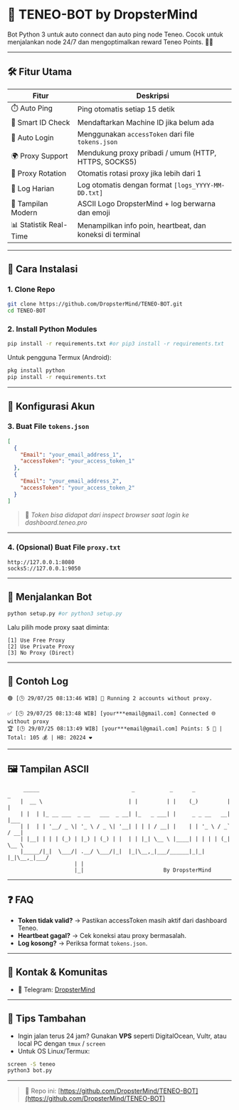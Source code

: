 # 🧠 TENEO-BOT by DropsterMind

Bot Python 3 untuk auto connect dan auto ping node Teneo. Cocok untuk menjalankan node 24/7 dan mengoptimalkan reward Teneo Points. 🔁🌐

---

## 🛠️ Fitur Utama

| Fitur               | Deskripsi                                                                 |
|---------------------|---------------------------------------------------------------------------|
| ⏱️ Auto Ping         | Ping otomatis setiap 15 detik                                             |
| 🧠 Smart ID Check    | Mendaftarkan Machine ID jika belum ada                                    |
| 🔐 Auto Login        | Menggunakan `accessToken` dari file `tokens.json`                         |
| 🌍 Proxy Support     | Mendukung proxy pribadi / umum (HTTP, HTTPS, SOCKS5)                      |
| 🔄 Proxy Rotation    | Otomatis rotasi proxy jika lebih dari 1                                   |
| 🧾 Log Harian        | Log otomatis dengan format `[logs_YYYY-MM-DD.txt]`                        |
| 🎨 Tampilan Modern   | ASCII Logo DropsterMind + log berwarna dan emoji                         |
| 📊 Statistik Real-Time | Menampilkan info poin, heartbeat, dan koneksi di terminal                |

---

## 🔧 Cara Instalasi

### 1. Clone Repo

```bash
git clone https://github.com/DropsterMind/TENEO-BOT.git
cd TENEO-BOT
```

### 2. Install Python Modules

```bash
pip install -r requirements.txt #or pip3 install -r requirements.txt
```

Untuk pengguna Termux (Android):

```bash
pkg install python
pip install -r requirements.txt
```

---

## 🔐 Konfigurasi Akun

### 3. Buat File `tokens.json`

```json
[
  {
    "Email": "your_email_address_1",
    "accessToken": "your_access_token_1"
  },
  {
    "Email": "your_email_address_2",
    "accessToken": "your_access_token_2"
  }
]
```

> 📝 *Token bisa didapat dari inspect browser saat login ke dashboard.teneo.pro*

---

### 4. (Opsional) Buat File `proxy.txt`

```
http://127.0.0.1:8080
socks5://127.0.0.1:9050
```

---

## 🚀 Menjalankan Bot

```bash
python setup.py #or python3 setup.py
```

Lalu pilih mode proxy saat diminta:

```
[1] Use Free Proxy
[2] Use Private Proxy
[3] No Proxy (Direct)
```

---

## 🧾 Contoh Log

```log
🟢 [🕒 29/07/25 08:13:46 WIB] 👥 Running 2 accounts without proxy.

✅ [🕒 29/07/25 08:13:48 WIB] [your***email@gmail.com] Connected 🌐 without proxy
🏆 [🕒 29/07/25 08:13:49 WIB] [your***email@gmail.com] Points: 5 🎯 | Total: 105 💰 | HB: 20224 ❤️
```

---

## 🖼️ Tampilan ASCII

```
     _____                             _           _      _           _     
    |  __ \                           | |         | |    (_)         | |    
    | |  | |_ __ ___  _ __   ___  _ __| |_   _ ___| |     _ _ __   __| |___ 
    | |  | | '__/ _ \| '_ \ / _ \| '__| | | | / __| |    | | '_ \ / _` / __|
    | |__| | | | (_) | |_) | (_) | |  | | |_| \__ \ |____| | | | | (_| \__ \
    |_____/|_|  \___/| .__/ \___/|_|  |_|\__,_|___/______|_|_| |_|\__,_|___/
                     | |                                                   
                     |_|                         By DropsterMind
```

---

## ❓ FAQ

- **Token tidak valid?** → Pastikan accessToken masih aktif dari dashboard Teneo.
- **Heartbeat gagal?** → Cek koneksi atau proxy bermasalah.
- **Log kosong?** → Periksa format `tokens.json`.

---

## 🧠 Kontak & Komunitas

- 💬 Telegram: [DropsterMind](https://t.me/dropstermind)

---

## 📌 Tips Tambahan

- Ingin jalan terus 24 jam? Gunakan **VPS** seperti DigitalOcean, Vultr, atau local PC dengan `tmux` / `screen`
- Untuk OS Linux/Termux:
```bash
screen -S teneo
python3 bot.py
```

---

> 🔗 Repo ini: [https://github.com/DropsterMind/TENEO-BOT](https://github.com/DropsterMind/TENEO-BOT)
